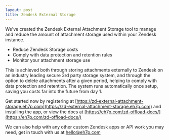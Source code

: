 ```yaml
---
layout: post
title: Zendesk External Storage
---
```


We've created the Zendesk External Attachment Storage tool to manage and reduce the amount of attachment storage used within your Zendesk instance.

- Reduce Zendesk Storage costs
- Comply with data protection and retention rules
- Monitor your attachment storage use

This is achieved both through storing attachments externally to Zendesk on an industry leading secure 3rd party storage system, and through the option to delete attachments after a given period, helping to comply with data protection and retention. The system runs automatically once setup, saving you costs far into the future from day 1.

Get started now by registering at [https://zd-external-attachment-storage.eh7p.com](https://zd-external-attachment-storage.eh7p.com) and installing the app, or view the docs at [https://eh7p.com/zd-offload-docs/](https://eh7p.com/zd-offload-docs/)

We can also help with any other custom Zendesk apps or API work you may need, get in touch with us at [hello@eh7p.com](mailto:hello@eh7p.com)
